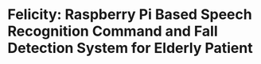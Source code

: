# Felicity: Raspberry Pi Based Speech Recognition Command and Fall Detection System for Elderly Patient
